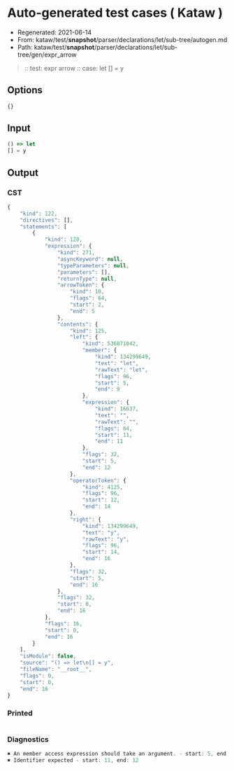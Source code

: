 # Auto-generated test cases ( Kataw )
- Regenerated: 2021-06-14
- From: kataw/test/__snapshot__/parser/declarations/let/sub-tree/autogen.md
- Path: kataw/test/__snapshot__/parser/declarations/let/sub-tree/gen/expr_arrow
> :: test: expr arrow
> :: case: let
>          [] = y
## Options

`````js
{}
`````
## Input

`````js
() => let
[] = y
`````
## Output

### CST

```javascript
{
    "kind": 122,
    "directives": [],
    "statements": [
        {
            "kind": 120,
            "expression": {
                "kind": 271,
                "asyncKeyword": null,
                "typeParameters": null,
                "parameters": [],
                "returnType": null,
                "arrowToken": {
                    "kind": 10,
                    "flags": 64,
                    "start": 2,
                    "end": 5
                },
                "contents": {
                    "kind": 125,
                    "left": {
                        "kind": 536871042,
                        "member": {
                            "kind": 134299649,
                            "text": "let",
                            "rawText": "let",
                            "flags": 96,
                            "start": 5,
                            "end": 9
                        },
                        "expression": {
                            "kind": 16637,
                            "text": "",
                            "rawText": "",
                            "flags": 64,
                            "start": 11,
                            "end": 11
                        },
                        "flags": 32,
                        "start": 5,
                        "end": 12
                    },
                    "operatorToken": {
                        "kind": 4125,
                        "flags": 96,
                        "start": 12,
                        "end": 14
                    },
                    "right": {
                        "kind": 134299649,
                        "text": "y",
                        "rawText": "y",
                        "flags": 96,
                        "start": 14,
                        "end": 16
                    },
                    "flags": 32,
                    "start": 5,
                    "end": 16
                },
                "flags": 32,
                "start": 0,
                "end": 16
            },
            "flags": 16,
            "start": 0,
            "end": 16
        }
    ],
    "isModule": false,
    "source": "() => let\n[] = y",
    "fileName": "__root__",
    "flags": 0,
    "start": 0,
    "end": 16
}
```

### Printed

```javascript

```

### Diagnostics

```javascript
✖ An member access expression should take an argument. - start: 5, end: 12
✖ Identifier expected - start: 11, end: 12

```

